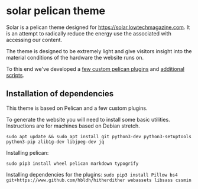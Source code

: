 # solar pelican theme

Solar is a pelican theme designed for <https://solar.lowtechmagazine.com>. It is an attempt to radically reduce the energy use the associated with accessing our content. 

The theme is designed to be extremely light and give visitors insight into the material conditions of the hardware the website runs on.

To this end we've developed a [few custom pelican plugins](https://github.com/lowtechmag/solar-plugins) and [additional scripts](https://github.com/lowtechmag/materialserver).

## Installation of dependencies

This theme is based on Pelican and a few custom plugins.

To generate the website you will need to install some basic utilities. Instructions are for machines based on Debian stretch.

`sudo apt update && sudo apt install git python3-dev python3-setuptools python3-pip zlib1g-dev libjpeg-dev jq`

Installing pelican:

`sudo pip3 install wheel pelican markdown typogrify`

Installing dependencies for the plugins:
`sudo pip3 install Pillow bs4 git+https://www.github.com/hbldh/hitherdither webassets libsass cssmin`


